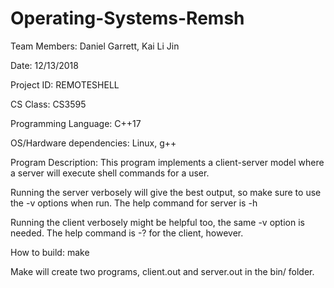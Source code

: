 # Operating-Systems-Remsh

Team Members:				Daniel Garrett, Kai Li Jin

Date:						12/13/2018

Project ID:					REMOTESHELL

CS Class:					CS3595

Programming Language:		C++17

OS/Hardware dependencies:	Linux, g++

Program Description:	This program implements a client-server model
where a server will execute shell commands for a user. 

Running the server verbosely will give the best output, so make sure to 
use the -v options when run. The help command for server is -h

Running the client verbosely might be helpful too, the same -v option is
needed. The help command is -? for the client, however.

How to build:	make 

Make will create two programs, client.out and server.out in the bin/ folder.
